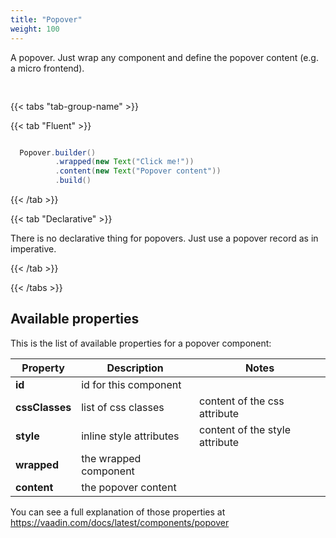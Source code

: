 ```yaml
---
title: "Popover"
weight: 100
---
```



A popover. Just wrap any component and define the popover content (e.g. a micro frontend).

<div style="display: flex; align-items: center; justify-content: center; width: 100%; margin-bottom: 30px;">
  <mateu-component id="componente" style="width: unset;"></mateu-component>
</div>

<script>

  const component = {
  "type": "ClientSide",
  "metadata": {
    "type": "Popover",
    "content": {
      "type": "ClientSide",
      "metadata": {
        "type": "Text",
        "container": "div",
        "text": "Popover content"
      },
      "id": "fieldId"
    },
    "wrapped": {
      "type": "ClientSide",
      "metadata": {
        "type": "Text",
        "container": "div",
        "text": "Click me!"
      },
      "id": "fieldId"
    }
  },
  "id": "fieldId"
};

    document.getElementById('componente').component = component;

</script>

{{< tabs "tab-group-name" >}}

{{< tab "Fluent" >}}

```java

  Popover.builder()
          .wrapped(new Text("Click me!"))
          .content(new Text("Popover content"))
          .build()


```

{{< /tab >}}

{{< tab "Declarative" >}}

There is no declarative thing for popovers. Just use a popover record as in imperative.

{{< /tab >}}

{{< /tabs >}}


## Available properties

This is the list of available properties for a popover component:

| Property       | Description             | Notes                          |
|----------------|-------------------------|--------------------------------|
| **id**         | id for this component   |                                |
| **cssClasses** | list of css classes     | content of the css attribute   |
| **style**      | inline style attributes | content of the style attribute |
| **wrapped**    | the wrapped component   |                                |
| **content**    | the popover content     |                                |

You can see a full explanation of those properties at https://vaadin.com/docs/latest/components/popover


